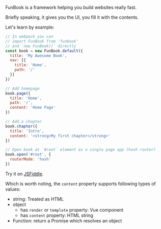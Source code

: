 FunBook is a framework helping you build websites really fast. 

Briefly speaking, it gives you the UI, you fill it with the contents.

Let's learn by example:

```js
// In webpack you can 
// import FunBook from 'funbook'
// and `new FunBook()` directly
const book = new FunBook.default({
  title: 'My Awesome Book',
  nav: [{
    title: 'Home',
    path: '/'
  }]
})

// Add homepage
book.page({
  title: 'Home',
  path: '/',
  content: 'Home Page'
})

// Add a chapter
book.chapter({
  title: 'Intro',
  content: '<strong>My first chapter</strong>'
})

// Open book at `#root` element as a single page app (hash router)
book.open('#root', {
  routerMode: 'hash'
})
```

Try it on [JSFiddle](http://jsfiddle.net/aprilorange/h6m5bxqv/10).

Which is worth noting, the `content` property supports following types of values:

- string: Treated as HTML
- object
  - has `render` or `template` property: Vue component
  - has `content` property: HTML string
- Function: return a Promise which resolves an object
